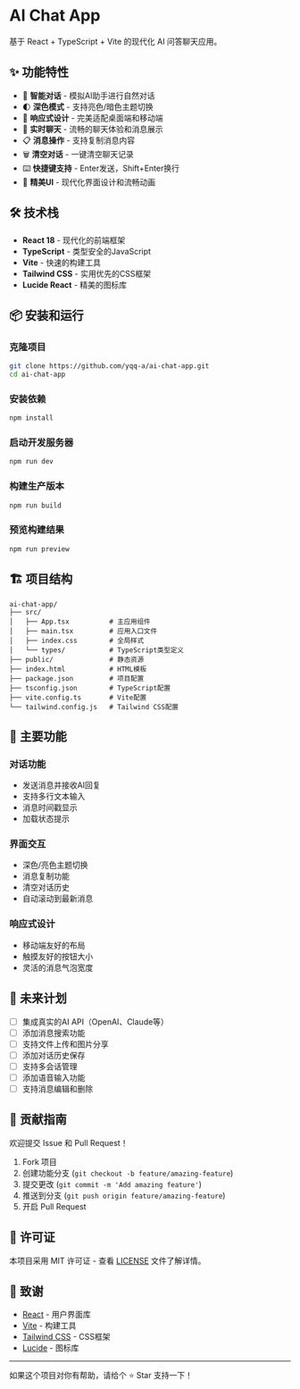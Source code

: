 # AI Chat App

基于 React + TypeScript + Vite 的现代化 AI 问答聊天应用。

## ✨ 功能特性

- 🤖 **智能对话** - 模拟AI助手进行自然对话
- 🌓 **深色模式** - 支持亮色/暗色主题切换
- 📱 **响应式设计** - 完美适配桌面端和移动端
- 💬 **实时聊天** - 流畅的聊天体验和消息展示
- 📋 **消息操作** - 支持复制消息内容
- 🗑️ **清空对话** - 一键清空聊天记录
- ⌨️ **快捷键支持** - Enter发送，Shift+Enter换行
- 🎨 **精美UI** - 现代化界面设计和流畅动画

## 🛠️ 技术栈

- **React 18** - 现代化的前端框架
- **TypeScript** - 类型安全的JavaScript
- **Vite** - 快速的构建工具
- **Tailwind CSS** - 实用优先的CSS框架
- **Lucide React** - 精美的图标库

## 📦 安装和运行

### 克隆项目
```bash
git clone https://github.com/yqq-a/ai-chat-app.git
cd ai-chat-app
```

### 安装依赖
```bash
npm install
```

### 启动开发服务器
```bash
npm run dev
```

### 构建生产版本
```bash
npm run build
```

### 预览构建结果
```bash
npm run preview
```

## 🏗️ 项目结构

```
ai-chat-app/
├── src/
│   ├── App.tsx          # 主应用组件
│   ├── main.tsx         # 应用入口文件
│   ├── index.css        # 全局样式
│   └── types/           # TypeScript类型定义
├── public/              # 静态资源
├── index.html           # HTML模板
├── package.json         # 项目配置
├── tsconfig.json        # TypeScript配置
├── vite.config.ts       # Vite配置
└── tailwind.config.js   # Tailwind CSS配置
```

## 🎯 主要功能

### 对话功能
- 发送消息并接收AI回复
- 支持多行文本输入
- 消息时间戳显示
- 加载状态提示

### 界面交互
- 深色/亮色主题切换
- 消息复制功能
- 清空对话历史
- 自动滚动到最新消息

### 响应式设计
- 移动端友好的布局
- 触摸友好的按钮大小
- 灵活的消息气泡宽度

## 🔮 未来计划

- [ ] 集成真实的AI API（OpenAI、Claude等）
- [ ] 添加消息搜索功能
- [ ] 支持文件上传和图片分享
- [ ] 添加对话历史保存
- [ ] 支持多会话管理
- [ ] 添加语音输入功能
- [ ] 支持消息编辑和删除

## 🤝 贡献指南

欢迎提交 Issue 和 Pull Request！

1. Fork 项目
2. 创建功能分支 (`git checkout -b feature/amazing-feature`)
3. 提交更改 (`git commit -m 'Add amazing feature'`)
4. 推送到分支 (`git push origin feature/amazing-feature`)
5. 开启 Pull Request

## 📄 许可证

本项目采用 MIT 许可证 - 查看 [LICENSE](LICENSE) 文件了解详情。

## 🙏 致谢

- [React](https://reactjs.org/) - 用户界面库
- [Vite](https://vitejs.dev/) - 构建工具
- [Tailwind CSS](https://tailwindcss.com/) - CSS框架
- [Lucide](https://lucide.dev/) - 图标库

---

如果这个项目对你有帮助，请给个 ⭐ Star 支持一下！
